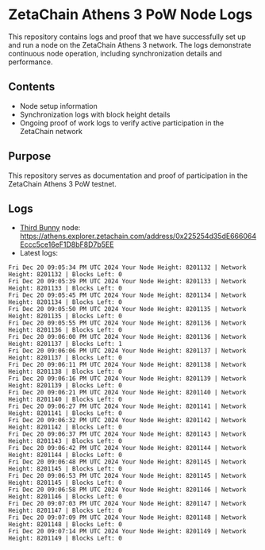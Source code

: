 # ZetaChain Athens 3 PoW Node Logs
This repository contains logs and proof that we have successfully set up and run a node on the ZetaChain Athens 3 network. The logs demonstrate continuous node operation, including synchronization details and performance.

## Contents
- Node setup information
- Synchronization logs with block height details
- Ongoing proof of work logs to verify active participation in the ZetaChain network

## Purpose
This repository serves as documentation and proof of participation in the ZetaChain Athens 3 PoW testnet.

## Logs

- [Third Bunny](https://thirdbunny.xyz/) node: https://athens.explorer.zetachain.com/address/0x225254d35dE666064Eccc5ce16eF1D8bF8D7b5EE
- Latest logs:
```
Fri Dec 20 09:05:34 PM UTC 2024 Your Node Height: 8201132 | Network Height: 8201132 | Blocks Left: 0
Fri Dec 20 09:05:39 PM UTC 2024 Your Node Height: 8201133 | Network Height: 8201133 | Blocks Left: 0
Fri Dec 20 09:05:45 PM UTC 2024 Your Node Height: 8201134 | Network Height: 8201134 | Blocks Left: 0
Fri Dec 20 09:05:50 PM UTC 2024 Your Node Height: 8201135 | Network Height: 8201135 | Blocks Left: 0
Fri Dec 20 09:05:55 PM UTC 2024 Your Node Height: 8201136 | Network Height: 8201136 | Blocks Left: 0
Fri Dec 20 09:06:00 PM UTC 2024 Your Node Height: 8201136 | Network Height: 8201137 | Blocks Left: 1
Fri Dec 20 09:06:06 PM UTC 2024 Your Node Height: 8201137 | Network Height: 8201137 | Blocks Left: 0
Fri Dec 20 09:06:11 PM UTC 2024 Your Node Height: 8201138 | Network Height: 8201138 | Blocks Left: 0
Fri Dec 20 09:06:16 PM UTC 2024 Your Node Height: 8201139 | Network Height: 8201139 | Blocks Left: 0
Fri Dec 20 09:06:21 PM UTC 2024 Your Node Height: 8201140 | Network Height: 8201140 | Blocks Left: 0
Fri Dec 20 09:06:27 PM UTC 2024 Your Node Height: 8201141 | Network Height: 8201141 | Blocks Left: 0
Fri Dec 20 09:06:32 PM UTC 2024 Your Node Height: 8201142 | Network Height: 8201142 | Blocks Left: 0
Fri Dec 20 09:06:37 PM UTC 2024 Your Node Height: 8201143 | Network Height: 8201143 | Blocks Left: 0
Fri Dec 20 09:06:42 PM UTC 2024 Your Node Height: 8201144 | Network Height: 8201144 | Blocks Left: 0
Fri Dec 20 09:06:48 PM UTC 2024 Your Node Height: 8201145 | Network Height: 8201145 | Blocks Left: 0
Fri Dec 20 09:06:53 PM UTC 2024 Your Node Height: 8201145 | Network Height: 8201145 | Blocks Left: 0
Fri Dec 20 09:06:58 PM UTC 2024 Your Node Height: 8201146 | Network Height: 8201146 | Blocks Left: 0
Fri Dec 20 09:07:03 PM UTC 2024 Your Node Height: 8201147 | Network Height: 8201147 | Blocks Left: 0
Fri Dec 20 09:07:09 PM UTC 2024 Your Node Height: 8201148 | Network Height: 8201148 | Blocks Left: 0
Fri Dec 20 09:07:14 PM UTC 2024 Your Node Height: 8201149 | Network Height: 8201149 | Blocks Left: 0
```
